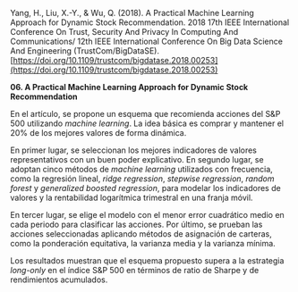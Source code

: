 Yang, H., Liu, X.-Y., & Wu, Q. (2018). A Practical Machine Learning Approach for Dynamic Stock Recommendation. 2018 17th IEEE International Conference On Trust, Security And Privacy In Computing And Communications/ 12th IEEE International Conference On Big Data Science And Engineering (TrustCom/BigDataSE). [https://doi.org/10.1109/trustcom/bigdatase.2018.00253](https://doi.org/10.1109/trustcom/bigdatase.2018.00253)           

**06. A Practical Machine Learning Approach for Dynamic Stock Recommendation**

En el artículo, se propone un esquema que recomienda acciones del S&P 500 utilizando _machine learning_. La idea básica es comprar y mantener el 20% de los mejores valores de forma dinámica.

En primer lugar, se seleccionan los mejores indicadores de valores representativos con un buen poder explicativo. En segundo lugar, se adoptan cinco métodos de _machine learning_ utilizados con frecuencia, como la regresión lineal, _ridge regression_, _stepwise regression_, _random forest_ y _generalized boosted regression_, para modelar los indicadores de valores y la rentabilidad logarítmica trimestral en una franja móvil.

En tercer lugar, se elige el modelo con el menor error cuadrático medio en cada periodo para clasificar las acciones. Por último, se prueban las acciones seleccionadas aplicando métodos de asignación de carteras, como la ponderación equitativa, la varianza media y la varianza mínima.

Los resultados muestran que el esquema propuesto supera a la estrategia _long-only_ en el índice S&P 500 en términos de ratio de Sharpe y de rendimientos acumulados.


